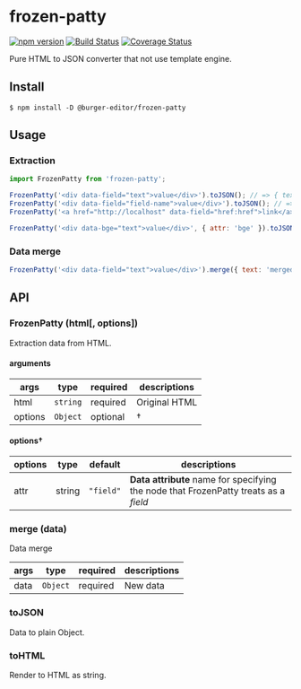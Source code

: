 # frozen-patty

[![npm version](https://badge.fury.io/js/%burger-editor%2Ffrozen-patty.svg)](https://badge.fury.io/js/%burger-editor%2Ffrozen-patty) [![Build Status](https://travis-ci.org/YusukeHirao/frozen-patty.svg?branch=master)](https://travis-ci.org/YusukeHirao/frozen-patty) [![Coverage Status](https://coveralls.io/repos/github/YusukeHirao/frozen-patty/badge.svg?branch=master)](https://coveralls.io/github/YusukeHirao/frozen-patty?branch=master)

Pure HTML to JSON converter that not use template engine.

## Install

```
$ npm install -D @burger-editor/frozen-patty
```

## Usage

### Extraction

```js
import FrozenPatty from 'frozen-patty';

FrozenPatty('<div data-field="text">value</div>').toJSON(); // => { text: 'value' }
FrozenPatty('<div data-field="field-name">value</div>').toJSON(); // => { 'field-name': 'value' }
FrozenPatty('<a href="http://localhost" data-field="href:href">link</a>').toJSON(); // => { 'href': 'http://localhost' }

FrozenPatty('<div data-bge="text">value</div>', { attr: 'bge' }).toJSON(); // => { text: 'value' }
```

### Data merge

```js
FrozenPatty('<div data-field="text">value</div>').merge({ text: 'merged' }).toHTML(); // => "<div data-field="text">merged</div>";
```

## API

### FrozenPatty (html[, options])

Extraction data from HTML.

#### arguments

| args    | type     | required | descriptions  |
| ------- | -------- | -------- | ------------- |
| html    | `string` | required | Original HTML |
| options | `Object` | optional | †             |

#### options†

| options | type   | default   | descriptions                                                                         |
| ------- | ------ | --------- | ------------------------------------------------------------------------------------ |
| attr    | string | `"field"` | **Data attribute** name for specifying the node that FrozenPatty treats as a _field_ |

### merge (data)

Data merge

| args | type     | required | descriptions |
| ---- | -------- | -------- | ------------ |
| data | `Object` | required | New data     |

### toJSON

Data to plain Object.

### toHTML

Render to HTML as string.
